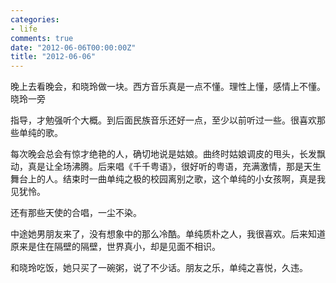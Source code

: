 ```yaml
---
categories:
- life
comments: true
date: "2012-06-06T00:00:00Z"
title: "2012-06-06"
---
```

晚上去看晚会，和晓玲做一块。西方音乐真是一点不懂。理性上懂，感情上不懂。晓玲一旁

指导，才勉强听个大概。到后面民族音乐还好一点，至少以前听过一些。很喜欢那些单纯的歌。

每次晚会总会有惊才绝艳的人，确切地说是姑娘。曲终时姑娘调皮的甩头，长发飘动，真是让全场沸腾。后来唱《千千粤语》，很好听的粤语，充满激情，那是天生舞台上的人。结束时一曲单纯之极的校园离别之歌，这个单纯的小女孩啊，真是我见犹怜。

还有那些天使的合唱，一尘不染。

中途她男朋友来了，没有想象中的那么冷酷。单纯质朴之人，我很喜欢。后来知道原来是住在隔壁的隔壁，世界真小，却是见面不相识。

和晓玲吃饭，她只买了一碗粥，说了不少话。朋友之乐，单纯之喜悦，久违。
